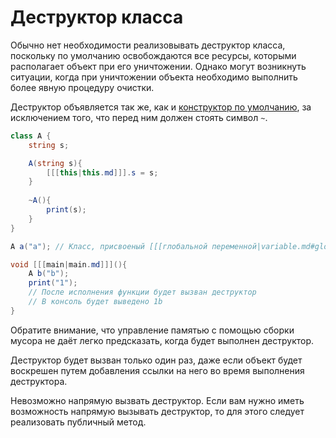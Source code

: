 # Деструктор класса

Обычно нет необходимости реализовывать деструктор класса, поскольку по умолчанию освобождаются все ресурсы,
которыми располагает объект при его уничтожении. Однако могут возникнуть ситуации, когда при уничтожении объекта
необходимо выполнить более явную процедуру очистки.

Деструктор объявляется так же, как и [конструктор по умолчанию](constructor.md#default), за исключением того, что перед
ним должен стоять символ `~`.

```C#
class A {
    string s;

    A(string s){
        [[[this|this.md]]].s = s;
    }
    
    ~A(){
        print(s);
    }
}

A a("a"); // Класс, присвоеный [[[глобальной переменной|variable.md#global]]] не будет уничтожен до конца игры 

void [[[main|main.md]]](){
    A b("b");
    print("1");
    // После исполнения функции будет вызван деструктор
    // В консоль будет выведено 1b
}
```

Обратите внимание, что управление памятью с помощью сборки мусора не даёт легко предсказать, когда будет выполнен
деструктор.

Деструктор будет вызван только один раз, даже
если объект будет воскрешен путем добавления ссылки на него во время выполнения деструктора.

Невозможно напрямую вызвать деструктор. Если вам нужно иметь возможность напрямую вызывать деструктор, то для этого
следует реализовать публичный метод.